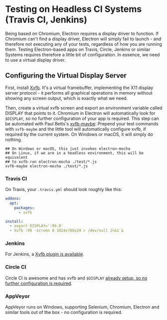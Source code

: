 # Testing on Headless CI Systems (Travis CI, Jenkins)

Being based on Chromium, Electron requires a display driver to function. If
Chromium can't find a display driver, Electron will simply fail to launch - and
therefore not executing any of your tests, regardless of how you are running
them. Testing Electron-based apps on Travis, Circle, Jenkins or similar Systems
requires therefore a little bit of configuration. In essence, we need to use a
virtual display driver.

## Configuring the Virtual Display Server

First, install [Xvfb](https://en.wikipedia.org/wiki/Xvfb). It's a virtual
framebuffer, implementing the X11 display server protocol - it performs all
graphical operations in memory without showing any screen output, which is
exactly what we need.

Then, create a virtual xvfb screen and export an environment variable called
DISPLAY that points to it. Chromium in Electron will automatically look for
`$DISPLAY`, so no further configuration of your app is required. This step can
be automated with Paul Betts's
[xvfb-maybe](https://github.com/paulcbetts/xvfb-maybe): Prepend your test
commands with `xvfb-maybe` and the little tool will automatically configure
xvfb, if required by the current system. On Windows or macOS, it will simply do
nothing.

```
## On Windows or macOS, this just invokes electron-mocha
## On Linux, if we are in a headless environment, this will be equivalent
## to xvfb-run electron-mocha ./test/*.js
xvfb-maybe electron-mocha ./test/*.js
```

### Travis CI

On Travis, your `.travis.yml` should look roughly like this:

```yml
addons:
  apt:
    packages:
      - xvfb

install:
  - export DISPLAY=':99.0'
  - Xvfb :99 -screen 0 1024x768x24 > /dev/null 2>&1 &
```

### Jenkins

For Jenkins, a
[Xvfb plugin is available](https://wiki.jenkins-ci.org/display/JENKINS/Xvfb+Plugin).

### Circle CI

Circle CI is awesome and has xvfb and `$DISPLAY`
[already setup, so no further configuration is required](https://circleci.com/docs/environment#browsers).

### AppVeyor

AppVeyor runs on Windows, supporting Selenium, Chromium, Electron and similar
tools out of the box - no configuration is required.
